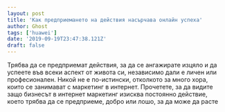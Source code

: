 ```yaml
---
layout: post
title: 'Как предприемането на действия насърчава онлайн успеха'
author: Ghost
tags: ['huawei']
date: '2019-09-19T23:47:38.121Z'
draft: false
---
```


Трябва да се предприемат действия, за да се ангажирате изцяло и да успеете във всеки аспект от живота си, независимо дали е личен или професионален. Никой не е по-истински, отколкото за много хора, които се занимават с маркетинг в интернет. Прочетете, за да видите защо бизнесът в интернет маркетинг изисква постоянно действие, което трябва да се предприеме, добро или лошо, за да може да расте
